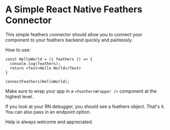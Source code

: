 # A Simple React Native Feathers Connector
This simple feathers connector should allow you to connect your component to your feathers backend quickly and painlessly.

How to use:
```
const HelloWorld = ({ feathers }) => {
  console.log(feathers);
  return <Text>Hello World</Text>
}

connectFeathers(HelloWorld);
```

Make sure to wrap your app in a `<FeathersWrapper />` component at the highest level.

If you look at your RN debugger, you should see a feathers object. That's it. You can also pass in an endpoint option.

Help is always welcome and appreciated.
